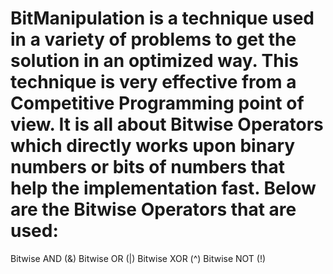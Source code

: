# BitManipulation is a technique used in a variety of problems to get the solution in an optimized way. This technique is very effective from a Competitive Programming point of view. It is all about Bitwise Operators which directly works upon binary numbers or bits of numbers that help the implementation fast. Below are the Bitwise Operators that are used:

Bitwise AND (&)
Bitwise OR (|)
Bitwise XOR (^)
Bitwise NOT (!)
